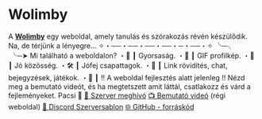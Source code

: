 # Wolimby
A **[Wolimby](https://wolimby.hu)** egy weboldal, amely tanulás és szórakozás révén készülődik. Na, de térjünk a lényegre... 
✧・──・──・──・──・─・──・✧ 
╰─╮ 
&emsp; &ensp; &nbsp;╰─➤ Mi található a weboldalon? 
・🔧 ┃ Gyorsaság. 
・🎅 ┃ GIF profilkép. 
・👑 ┃ Jó közösség. 
・🛠️ ┃ Jófej csapattagok. 
・📝  ┃ Link rövidítés, chat, bejegyzések, játékok. 
・🤖 ┃ !! A weboldal fejlesztés alatt jelenleg !! 
Nézd meg a bemutató videót, és ha megtetszett amit láttál, csatlakozz és várd a fejleményeket. Pacsi 🤟 
[📨 Szerver meghívó](https://discord.gg/FqdMuyhdTC)
[📺 Bemutató videó](https://youtu.be/LzVwiGQb6HU) (régi weboldal) 
[📃 Discord Szerversablon](https://discord.new/sZMYQYRTj3dz)
[🌐 GitHub - forráskód](https://github.com/rol2005hun/Wolimby)